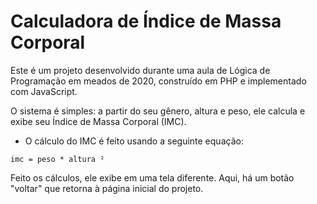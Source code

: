# Calculadora de Índice de Massa Corporal

Este é um projeto desenvolvido durante uma aula de Lógica de Programação em meados de 2020, construído em PHP e implementado com JavaScript.

O sistema é simples: a partir do seu gênero, altura e peso, ele calcula e exibe seu Índice de Massa Corporal (IMC).
* O cálculo do IMC é feito usando a seguinte equação:
```
imc = peso * altura ²
```
Feito os cálculos, ele exibe em uma tela diferente. Aqui, há um botão "voltar" que retorna à página inicial do projeto.
